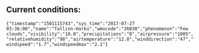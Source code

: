 ## Current conditions: 
 ``` {"timestamp":"1501115743","sys_time":"2017-07-27 03:36:00","name":"Tallinn-Harku","wmocode":"26038","phenomenon":"Few clouds","visibility":"16.0","precipitations":"0","airpressure":"1005","relativehumidity":"98","airtemperature":"12.8","winddirection":"47","windspeed":"1.7","windspeedmax":"2.1"} ```
